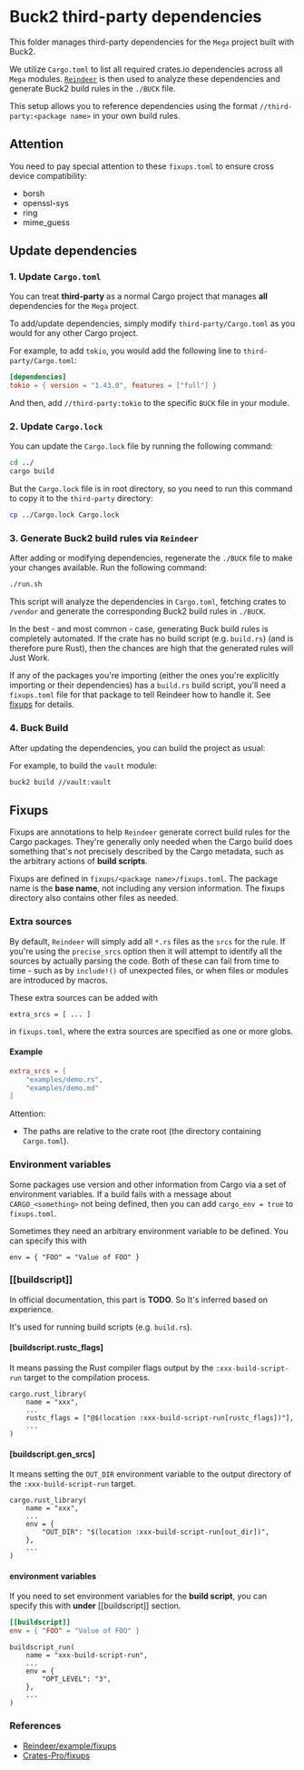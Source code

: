 # Buck2 third-party dependencies
This folder manages third-party dependencies for the `Mega` project built with Buck2. 

We utilize `Cargo.toml` to list all required crates.io dependencies across all `Mega` modules. 
[`Reindeer`](https://github.com/facebookincubator/reindeer) 
is then used to analyze these dependencies and generate Buck2 build rules in the `./BUCK` file. 

This setup allows you to reference dependencies using the format `//third-party:<package name>` in your own build rules.

## Attention
You need to pay special attention to these `fixups.toml` to ensure cross device compatibility:
- borsh
- openssl-sys
- ring
- mime_guess

## Update dependencies
### 1. Update `Cargo.toml`
You can treat **third-party** as a normal Cargo project that manages **all** dependencies for the `Mega` project.

To add/update dependencies, simply modify `third-party/Cargo.toml` as you would for any other Cargo project.

For example, to add `tokio`, you would add the following line to `third-party/Cargo.toml`:
```toml
[dependencies]
tokio = { version = "1.43.0", features = ["full"] }
```
And then, add `//third-party:tokio` to the specific `BUCK` file in your module.

### 2. Update `Cargo.lock`
You can update the `Cargo.lock` file by running the following command:
```bash
cd ../
cargo build
```
But the `Cargo.lock` file is in root directory, so you need to run this command to copy it to the `third-party` directory:
```bash
cp ../Cargo.lock Cargo.lock
````

### 3. Generate Buck2 build rules via `Reindeer`
After adding or modifying dependencies, regenerate the `./BUCK` file to make your changes available. Run the following command:
```bash
./run.sh
```
This script will analyze the dependencies in `Cargo.toml`, fetching crates to `/vendor` 
and generate the corresponding Buck2 build rules in `./BUCK`.

In the best - and most common - case, generating Buck build rules is completely automated.
If the crate has no build script (e.g. `build.rs`) (and is therefore pure Rust), 
then the chances are high that the generated rules will Just Work.

If any of the packages you're importing (either the ones you're explicitly importing or their dependencies) has a `build.rs` build script, 
you'll need a `fixups.toml` file for that package to tell Reindeer how to handle it. See [fixups](#Fixups) for details.

### 4. Buck Build
After updating the dependencies, you can build the project as usual:

For example, to build the `vault` module:
```bash
buck2 build //vault:vault
```

## Fixups
Fixups are annotations to help `Reindeer` generate correct build rules for the Cargo packages. 
They're generally only needed when the Cargo build does something that's not precisely described by the Cargo metadata, 
such as the arbitrary actions of **build scripts**.

Fixups are defined in `fixups/<package name>/fixups.toml`. The package name is the **base name**, not including any version information. 
The fixups directory also contains other files as needed.

### Extra sources

By default, `Reindeer` will simply add all `*.rs` files as the `srcs` for the rule.
If you're using the `precise_srcs` option then it will attempt to identify all
the sources by actually parsing the code. Both of these can fail from time to
time - such as by `include!()` of unexpected files, or when files or modules are
introduced by macros.

These extra sources can be added with

```
extra_srcs = [ ... ]
```

in `fixups.toml`, where the extra sources are specified as one or more globs.

#### Example
```toml
extra_srcs = [
    "examples/demo.rs",
    "examples/demo.md"
]
```

Attention:
- The paths are relative to the crate root (the directory containing `Cargo.toml`).

### Environment variables

Some packages use version and other information from Cargo via a set of
environment variables. If a build fails with a message about `CARGO_<something>`
not being defined, then you can add `cargo_env = true` to `fixups.toml`.

Sometimes they need an arbitrary environment variable to be defined. You can specify this with
```
env = { "FOO" = "Value of FOO" }
```

### \[\[buildscript\]\]
In official documentation, this part is **TODO**.
So It's inferred based on experience.

It's used for running build scripts (e.g. `build.rs`).
#### \[buildscript.rustc_flags\]
It means passing the Rust compiler flags output by the `:xxx-build-script-run` target to the compilation process.
```buck
cargo.rust_library(
    name = "xxx",
    ...
    rustc_flags = ["@$(location :xxx-build-script-run[rustc_flags])"],
    ...
)
```
#### \[buildscript.gen_srcs\]
It means setting the `OUT_DIR` environment variable to the output directory of the `:xxx-build-script-run` target.
```buck
cargo.rust_library(
    name = "xxx",
    ...
    env = {
        "OUT_DIR": "$(location :xxx-build-script-run[out_dir])",
    },
    ...
)
```

#### environment variables
If you need to set environment variables for the **build script**, you can specify this with **under** \[\[buildscript\]\] section.
```toml
[[buildscript]]
env = { "FOO" = "Value of FOO" }
```
```buck
buildscript_run(
    name = "xxx-build-script-run",
    ...
    env = {
        "OPT_LEVEL": "3",
    },
    ...
)
```
### References
- [Reindeer/example/fixups](https://github.com/facebookincubator/reindeer/blob/main/example/third-party/fixups)
- [Crates-Pro/fixups](https://github.com/crates-pro/crates-pro-infra/tree/main/third-party/fixups)